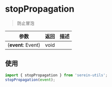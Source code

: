 # stopPropagation

> 防止冒泡

| 参数               | 返回 | 描述 |
| ------------------ | ---- | ---- |
| (**event**: Event) | void |      |

## 使用

```js
import { stopPropagation } from 'serein-utils';
stopPropagation(event);
```
